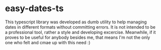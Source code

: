 # easy-dates-ts

This typescript library was developed as dumb utility to help managing dates in different formats without committing errors.
It is not intended to be a professional tool, rather a style and developing excercise.
Meanwhile, if it proves to be useful for anybody besides me, that means I'm not the only one who felt and cmae up with this need :)
